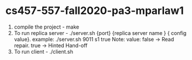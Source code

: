 # cs457-557-fall2020-pa3-mparlaw1

1. compile the project - make 
2. To run replica server - ./server.sh {port} {replica server name } { config value}.  example:  ./server.sh 9011 s1 true 
        Note:  value: false -> Read repair. true -> Hinted Hand-off
3. To run client - ./client.sh 
